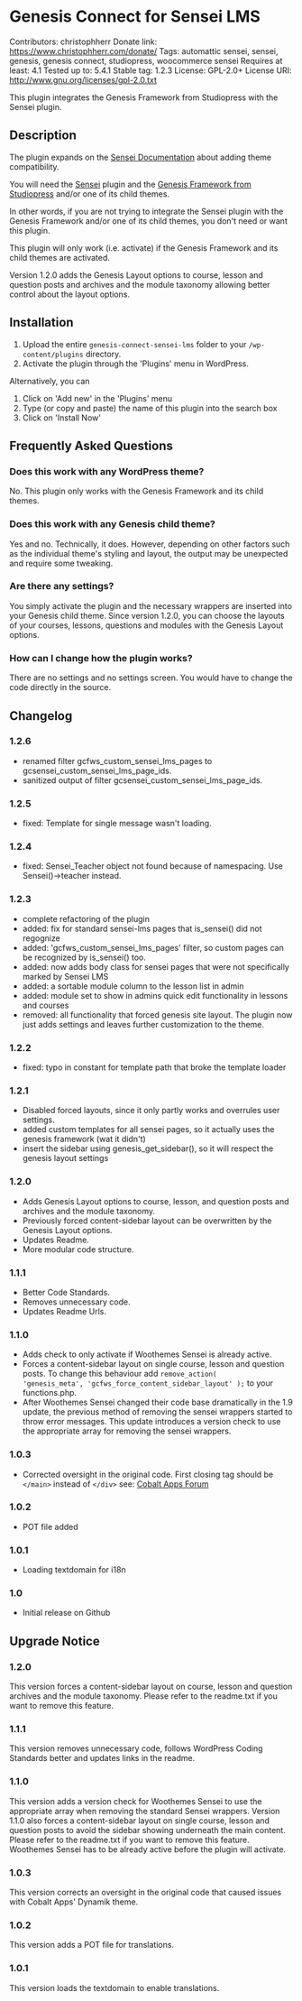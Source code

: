 # Genesis Connect for Sensei LMS

Contributors: christophherr
Donate link: https://www.christophherr.com/donate/
Tags: automattic sensei, sensei, genesis, genesis connect, studiopress, woocommerce sensei
Requires at least: 4.1
Tested up to: 5.4.1
Stable tag: 1.2.3
License: GPL-2.0+
License URI: http://www.gnu.org/licenses/gpl-2.0.txt

This plugin integrates the Genesis Framework from Studiopress with the Sensei plugin.

## Description

The plugin expands on the [Sensei Documentation](https://docs.woocommerce.com/document/sensei-and-theme-compatibility/) about adding theme compatibility.

You will need the [Sensei](https://woocommerce.com/products/sensei/) plugin and the [Genesis Framework from Studiopress](https://www.studiopress.com) and/or one of its child themes.

In other words, if you are not trying to integrate the Sensei plugin with the Genesis Framework and/or one of its child themes, you don't need or want this plugin.

This plugin will only work (i.e. activate) if the Genesis Framework and its child themes are activated.

Version 1.2.0 adds the Genesis Layout options to course, lesson and question posts and archives and the module taxonomy allowing better control about the layout options.

## Installation

1.  Upload the entire `genesis-connect-sensei-lms` folder to your `/wp-content/plugins` directory.
2.  Activate the plugin through the 'Plugins' menu in WordPress.

Alternatively, you can

1.  Click on 'Add new' in the 'Plugins' menu
2.  Type (or copy and paste) the name of this plugin into the search box
3.  Click on 'Install Now'

## Frequently Asked Questions

### Does this work with any WordPress theme?

No. This plugin only works with the Genesis Framework and its child themes.

### Does this work with any Genesis child theme?

Yes and no. Technically, it does.
However, depending on other factors such as the individual theme's styling and layout, the output may be unexpected and require some tweaking.

### Are there any settings?

You simply activate the plugin and the necessary wrappers are inserted into your Genesis child theme.
Since version 1.2.0, you can choose the layouts of your courses, lessons, questions and modules with the Genesis Layout options.

### How can I change how the plugin works?

There are no settings and no settings screen. You would have to change the code directly in the source.

## Changelog

### 1.2.6

* renamed filter gcfws_custom_sensei_lms_pages to gcsensei_custom_sensei_lms_page_ids.
* sanitized output of filter gcsensei_custom_sensei_lms_page_ids.

### 1.2.5

* fixed: Template for single message wasn't loading.

### 1.2.4

* fixed: Sensei_Teacher object not found because of namespacing. Use Sensei()->teacher instead.

### 1.2.3

* complete refactoring of the plugin
* added: fix for standard sensei-lms pages that is_sensei() did not regognize
* added: 'gcfws_custom_sensei_lms_pages' filter, so custom pages can be recognized by is_sensei() too.
* added: now adds body class for sensei pages that were not specifically marked by Sensei LMS
* added: a sortable module column to the lesson list in admin
* added: module set to show in admins quick edit functionality in lessons and courses
* removed: all functionality that forced genesis site layout. The plugin now just adds settings and leaves further customization to the theme.

### 1.2.2

* fixed: typo in constant for template path that broke the template loader

### 1.2.1

* Disabled forced layouts, since it only partly works and overrules user settings.
* added custom templates for all sensei pages, so it actually uses the genesis framework (wat it didn't) 
* insert the sidebar using genesis_get_sidebar(), so it will respect the genesis layout settings

### 1.2.0

* Adds Genesis Layout options to course, lesson, and question posts and archives and the module taxonomy.
* Previously forced content-sidebar layout can be overwritten by the Genesis Layout options.
* Updates Readme.
* More modular code structure.

### 1.1.1

* Better Code Standards.
* Removes unnecessary code.
* Updates Readme Urls.

### 1.1.0

* Adds check to only activate if Woothemes Sensei is already active.
* Forces a content-sidebar layout on single course, lesson and question posts.
  To change this behaviour add <code>remove_action( 'genesis_meta', 'gcfws_force_content_sidebar_layout' );</code> to your functions.php.
* After Woothemes Sensei changed their code base dramatically in the 1.9 update,
  the previous method of removing the sensei wrappers started to throw error messages.
  This update introduces a version check to use the appropriate array for removing the sensei wrappers.

### 1.0.3

* Corrected oversight in the original code. First closing tag should be `</main>` instead of `</div>`
  see: [Cobalt Apps Forum](http://cobaltapps.com/forum/forum/main-category/main-forum/81542-woo-sensei?p=82210#post82210)

### 1.0.2

* POT file added

### 1.0.1

* Loading textdomain for i18n

### 1.0

* Initial release on Github

## Upgrade Notice

### 1.2.0

This version forces a content-sidebar layout on course, lesson and question archives and the module taxonomy.
Please refer to the readme.txt if you want to remove this feature.

### 1.1.1

This version removes unnecessary code, follows WordPress Coding Standards better and updates links in the readme.

### 1.1.0

This version adds a version check for Woothemes Sensei to use the appropriate array when removing the standard Sensei wrappers.
Version 1.1.0 also forces a content-sidebar layout on single course, lesson and question posts to avoid the sidebar showing underneath the main content.
Please refer to the readme.txt if you want to remove this feature.
Woothemes Sensei has to be already active before the plugin will activate.

### 1.0.3

This version corrects an oversight in the original code
that caused issues with Cobalt Apps' Dynamik theme.

### 1.0.2

This version adds a POT file for translations.

### 1.0.1

This version loads the textdomain to enable translations.
